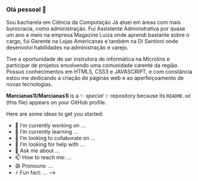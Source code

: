 ### Olá pessoal 👋

Sou bacharela em Ciência da Computação
Já atuei em áreas com mais burocracia, como administração. 
Fui Assistente Administrativa por quase um ano e meio na empresa Magazine Luiza onde aprendi bastante sobre o cargo, fui Gerente na Lojas Americanas e também na Di Santinni onde desenvolvi habilidades na administração e varejo.

Tive a oportunidade de ser instrutora de informática na Microlins e participar de projetos envolvendo uma comunidade carente da região. 
Possuo conhecimentos em HTML5, CSS3 e JAVASCRIPT, e com constância estou me dedicando a criação de páginas web e ao aperfeiçoamento de novas tecnologias. 


**Marcianas1l/Marcianas1l** is a ✨ _special_ ✨ repository because its `README.md` (this file) appears on your GitHub profile.

Here are some ideas to get you started:

- 🔭 I’m currently working on ...
- 🌱 I’m currently learning ...
- 👯 I’m looking to collaborate on ...
- 🤔 I’m looking for help with ...
- 💬 Ask me about ...
- 📫 How to reach me: ...
- 😄 Pronouns: ...
- ⚡ Fun fact: ...
-->
